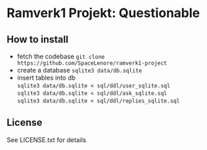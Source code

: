 Ramverk1 Projekt: Questionable
==============================

## How to install
* fetch the codebase `git clone https://github.com/SpaceLenore/ramverk1-project`  
* create a database `sqlite3 data/db.sqlite`  
* insert tables into db  
`sqlite3 data/db.sqlite < sql/ddl/user_sqlite.sql`  
`sqlite3 data/db.sqlite < sql/ddl/ask_sqlite.sql`  
`sqlite3 data/db.sqlite < sql/ddl/replies_sqlite.sql`  

## License
See LICENSE.txt for details
